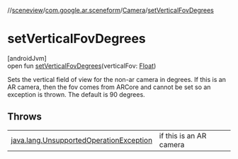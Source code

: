 //[sceneview](../../../index.md)/[com.google.ar.sceneform](../index.md)/[Camera](index.md)/[setVerticalFovDegrees](set-vertical-fov-degrees.md)

# setVerticalFovDegrees

[androidJvm]\
open fun [setVerticalFovDegrees](set-vertical-fov-degrees.md)(verticalFov: [Float](https://kotlinlang.org/api/latest/jvm/stdlib/kotlin/-float/index.html))

Sets the vertical field of view for the non-ar camera in degrees. If this is an AR camera, then the fov comes from ARCore and cannot be set so an exception is thrown. The default is 90 degrees.

## Throws

| | |
|---|---|
| [java.lang.UnsupportedOperationException](https://developer.android.com/reference/kotlin/java/lang/UnsupportedOperationException.html) | if this is an AR camera |
